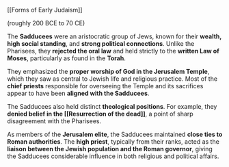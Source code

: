 [[Forms of Early Judaism]]

(roughly 200 BCE to 70 CE)

The **Sadducees** were an aristocratic group of Jews, known for their **wealth, high social standing**, and **strong political connections**. Unlike the Pharisees, they **rejected the oral law** and held strictly to the **written Law of Moses**, particularly as found in the **Torah**.

They emphasized the **proper worship of God in the Jerusalem Temple**, which they saw as central to Jewish life and religious practice. Most of the **chief priests** responsible for overseeing the Temple and its sacrifices appear to have been **aligned with the Sadducees**.

The Sadducees also held distinct **theological positions**. For example, they **denied belief in the [[Resurrection of the dead]]**, a point of sharp disagreement with the Pharisees.

As members of the **Jerusalem elite**, the Sadducees maintained **close ties to Roman authorities**. The **high priest**, typically from their ranks, acted as the **liaison between the Jewish population and the Roman governor**, giving the Sadducees considerable influence in both religious and political affairs.